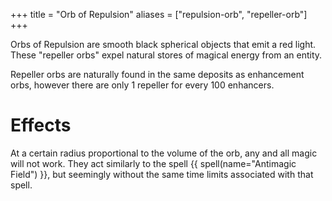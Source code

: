 +++
title = "Orb of Repulsion"
aliases = ["repulsion-orb", "repeller-orb"]
+++

Orbs of Repulsion are smooth black spherical objects that emit a red light.
These "repeller orbs" expel natural stores of magical energy from an entity.

Repeller orbs are naturally found in the same deposits as enhancement orbs,
however there are only 1 repeller for every 100 enhancers.

# Effects

At a certain radius proportional to the volume of the orb, any and all magic
will not work. They act similarly to the spell
{{ spell(name="Antimagic Field") }}, but seemingly without the same time limits
associated with that spell.
